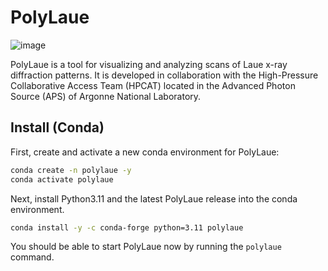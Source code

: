 # PolyLaue

![image](https://github.com/user-attachments/assets/ad01aa2a-69ee-466e-acba-0079acf86e2b)

PolyLaue is a tool for visualizing and analyzing scans of Laue x-ray diffraction patterns.
It is developed in collaboration with the High-Pressure Collaborative Access Team (HPCAT)
located in the Advanced Photon Source (APS) of Argonne National Laboratory.

## Install (Conda)

First, create and activate a new conda environment for PolyLaue:

```bash
conda create -n polylaue -y
conda activate polylaue
```

Next, install Python3.11 and the latest PolyLaue release into the conda environment.

```bash
conda install -y -c conda-forge python=3.11 polylaue
```

You should be able to start PolyLaue now by running the `polylaue` command.
